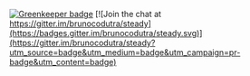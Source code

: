 

[![Greenkeeper badge](https://badges.greenkeeper.io/brunocodutra/steady.svg)](https://greenkeeper.io/)
[![Join the chat at https://gitter.im/brunocodutra/steady](https://badges.gitter.im/brunocodutra/steady.svg)](https://gitter.im/brunocodutra/steady?utm_source=badge&utm_medium=badge&utm_campaign=pr-badge&utm_content=badge)